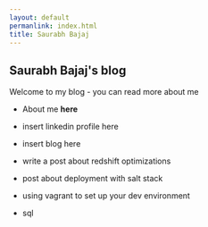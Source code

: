 ```yaml
---
layout: default
permanlink: index.html
title: Saurabh Bajaj
---
```


## Saurabh Bajaj's blog
Welcome to my blog - you can read more about me 

- About me **here**

- insert linkedin profile here

- insert blog here
- write a post about redshift optimizations
- post about deployment with salt stack
- using vagrant to set up your dev environment
- sql